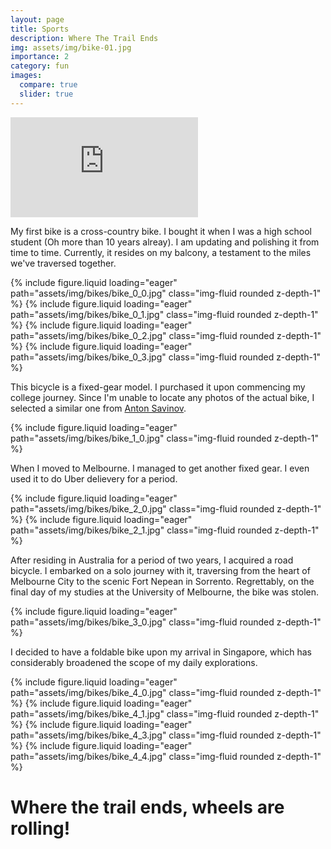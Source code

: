 ```yaml
---
layout: page
title: Sports
description: Where The Trail Ends
img: assets/img/bike-01.jpg
importance: 2
category: fun
images:
  compare: true
  slider: true
---
```


<iframe height='160' width='300' frameborder='0' allowtransparency='true' scrolling='no' src='https://www.strava.com/athletes/106061318/activity-summary/2e164d038c246959ef77bcc02ec83b1b7d0a20e4'></iframe>

My first bike is a cross-country bike. I bought it when I was a high school student (Oh more than 10 years alreay).
I am updating and polishing it from time to time. Currently, it resides on my balcony, a testament to the miles we've traversed together.

<swiper-container keyboard="true" navigation="true" pagination="true" pagination-clickable="true" pagination-dynamic-bullets="true" rewind="true">
    <swiper-slide>{% include figure.liquid loading="eager" path="assets/img/bikes/bike_0_0.jpg" class="img-fluid rounded z-depth-1" %}</swiper-slide>
    <swiper-slide>{% include figure.liquid loading="eager" path="assets/img/bikes/bike_0_1.jpg" class="img-fluid rounded z-depth-1" %}</swiper-slide>
    <swiper-slide>{% include figure.liquid loading="eager" path="assets/img/bikes/bike_0_2.jpg" class="img-fluid rounded z-depth-1" %}</swiper-slide>
    <swiper-slide>{% include figure.liquid loading="eager" path="assets/img/bikes/bike_0_3.jpg" class="img-fluid rounded z-depth-1" %}</swiper-slide>
</swiper-container>

This bicycle is a fixed-gear model. I purchased it upon commencing my college journey.
Since I'm unable to locate any photos of the actual bike, I selected a similar one from <a href="https://unsplash.com/@tonchik?utm_content=creditCopyText&utm_medium=referral&utm_source=unsplash">Anton Savinov</a>.

<swiper-container keyboard="true" navigation="true" pagination="true" pagination-clickable="true" pagination-dynamic-bullets="true" rewind="true">
    <swiper-slide>{% include figure.liquid loading="eager" path="assets/img/bikes/bike_1_0.jpg" class="img-fluid rounded z-depth-1" %}</swiper-slide>
</swiper-container>

When I moved to Melbourne. I managed to get another fixed gear.
I even used it to do Uber delievery for a period.

<swiper-container keyboard="true" navigation="true" pagination="true" pagination-clickable="true" pagination-dynamic-bullets="true" rewind="true">
    <swiper-slide>{% include figure.liquid loading="eager" path="assets/img/bikes/bike_2_0.jpg" class="img-fluid rounded z-depth-1" %}</swiper-slide>
    <swiper-slide>{% include figure.liquid loading="eager" path="assets/img/bikes/bike_2_1.jpg" class="img-fluid rounded z-depth-1" %}</swiper-slide>
</swiper-container>

After residing in Australia for a period of two years, I acquired a road bicycle. I embarked on a solo journey with it, traversing from the heart of Melbourne City to the scenic Fort Nepean in Sorrento. Regrettably, on the final day of my studies at the University of Melbourne, the bike was stolen.

<swiper-container keyboard="true" navigation="true" pagination="true" pagination-clickable="true" pagination-dynamic-bullets="true" rewind="true">
    <swiper-slide>{% include figure.liquid loading="eager" path="assets/img/bikes/bike_3_0.jpg" class="img-fluid rounded z-depth-1" %}</swiper-slide>
</swiper-container>

I decided to have a foldable bike upon my arrival in Singapore, which has considerably broadened the scope of my daily explorations.

<swiper-container keyboard="true" navigation="true" pagination="true" pagination-clickable="true" pagination-dynamic-bullets="true" rewind="true">
    <swiper-slide>{% include figure.liquid loading="eager" path="assets/img/bikes/bike_4_0.jpg" class="img-fluid rounded z-depth-1" %}</swiper-slide>
    <swiper-slide>{% include figure.liquid loading="eager" path="assets/img/bikes/bike_4_1.jpg" class="img-fluid rounded z-depth-1" %}</swiper-slide>
    <swiper-slide>{% include figure.liquid loading="eager" path="assets/img/bikes/bike_4_3.jpg" class="img-fluid rounded z-depth-1" %}</swiper-slide>
    <swiper-slide>{% include figure.liquid loading="eager" path="assets/img/bikes/bike_4_4.jpg" class="img-fluid rounded z-depth-1" %}</swiper-slide>
</swiper-container>


# Where the trail ends, wheels are rolling!
